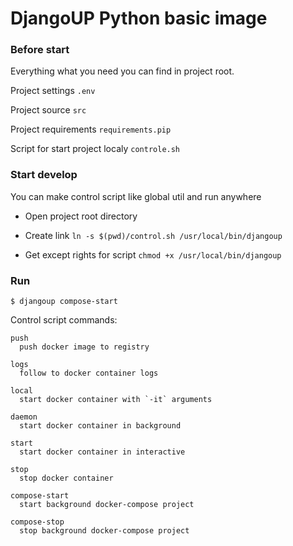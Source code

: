 # DjangoUP Python basic image

### Before start 

Everything what you need you can find in project root.

Project settings `.env`

Project source `src`

Project requirements `requirements.pip` 

Script for start project localy `controle.sh`

### Start develop

You can make control script like global util and run anywhere

* Open project root directory 

* Create link `ln -s $(pwd)/control.sh /usr/local/bin/djangoup`

* Get except rights for script `chmod +x /usr/local/bin/djangoup`

### Run

`$ djangoup compose-start` 

Control script commands:

```text
push
  push docker image to registry

logs
  follow to docker container logs

local
  start docker container with `-it` arguments

daemon
  start docker container in background

start
  start docker container in interactive

stop
  stop docker container

compose-start
  start background docker-compose project

compose-stop
  stop background docker-compose project

``` 